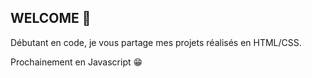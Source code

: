## WELCOME 👋
<p>Débutant en code, je vous partage mes projets réalisés en HTML/CSS.</p>
<p>Prochainement en Javascript 😁</p>

<!--
**Dev-IT-Seb/Dev-IT-Seb** is a ✨ _special_ ✨ repository because its `README.md` (this file) appears on your GitHub profile.

Here are some ideas to get you started:

- 🔭 I’m currently working on ...
- 🌱 I’m currently learning ...
- 👯 I’m looking to collaborate on ...
- 🤔 I’m looking for help with ...
- 💬 Ask me about ...
- 📫 How to reach me: ...
- 😄 Pronouns: ...
- ⚡ Fun fact: ...
-->
